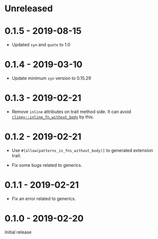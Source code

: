 # Unreleased

# 0.1.5 - 2019-08-15

* Updated `syn` and `quote` to 1.0

# 0.1.4 - 2019-03-10

* Update minimum `syn` version to 0.15.29

# 0.1.3 - 2019-02-21

* Remove `inline` attributes on trait method side. It can avoid [`clippy::inline_fn_without_body`](https://rust-lang.github.io/rust-clippy/master/index.html#inline_fn_without_body) by this.

# 0.1.2 - 2019-02-21

* Use `#[allow(patterns_in_fns_without_body)]` to generated extension trait.

* Fix some bugs related to generics.

# 0.1.1 - 2019-02-21

* Fix an error related to generics.

# 0.1.0 - 2019-02-20

Initial release
